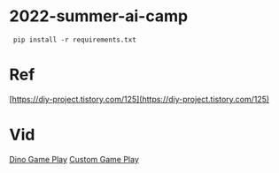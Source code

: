 # 2022-summer-ai-camp

` pip install -r requirements.txt`

# Ref

[https://diy-project.tistory.com/125](https://diy-project.tistory.com/125)

# Vid

[Dino Game Play](https://www.youtube.com/watch?v=-UKMC-TprVs&t=40s)
[Custom Game Play](https://www.youtube.com/watch?v=6ReEXD8q4c0&t=64s)
